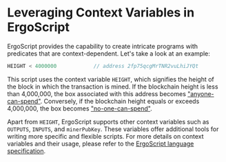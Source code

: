 # Leveraging Context Variables in ErgoScript

ErgoScript provides the capability to create intricate programs with predicates that are context-dependent. Let's take a look at an example:

```scala
HEIGHT < 4000000            // address 2fp75qcgMrTNR2vuLhiJYQt
```

This script uses the context variable `HEIGHT`, which signifies the height of the block in which the transaction is mined. If the blockchain height is less than 4,000,000, the box associated with this address becomes ["anyone-can-spend"](anyone-can-spend.md). Conversely, if the blockchain height equals or exceeds 4,000,000, the box becomes ["no-one-can-spend"](no-one-can-spend.md).

Apart from `HEIGHT`, ErgoScript supports other context variables such as `OUTPUTS`, `INPUTS`, and `minerPubKey`. These variables offer additional tools for writing more specific and flexible scripts. For more details on context variables and their usage, please refer to the [ErgoScript language specification](lang-spec.md).
